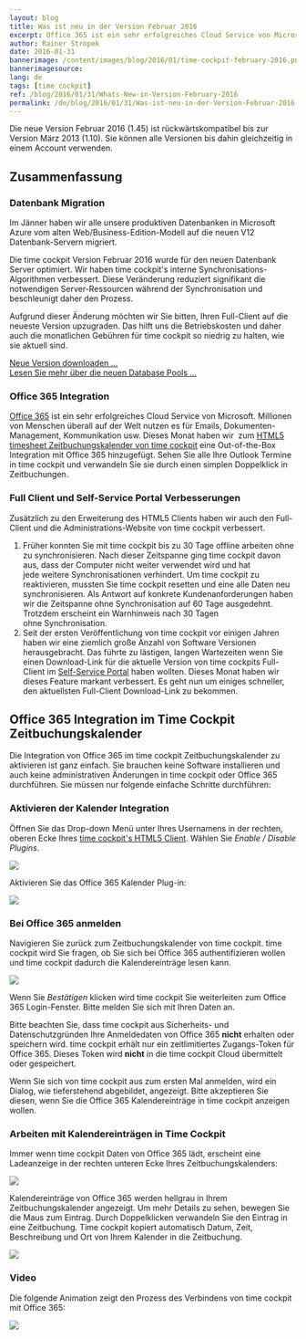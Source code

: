 ```yaml
---
layout: blog
title: Was ist neu in der Version Februar 2016
excerpt: Office 365 ist ein sehr erfolgreiches Cloud Service von Microsoft. Millionen von Menschen überall auf der Welt nutzen es für Emails, Dokumenten-Management, Kommunikation usw. Dieses Monat haben wir  zum HTML5 timesheet Zeitbuchungskalender von time cockpit eine Out-of-the-Box Integration mit Office 365 hinzugefügt. Sehen Sie alle Ihre Outlook Termine in time cockpit und verwandeln Sie sie durch einen simplen Doppelklick in Zeitbuchungen.
author: Rainer Stropek
date: 2016-01-31
bannerimage: /content/images/blog/2016/01/time-cockpit-february-2016.png
bannerimagesource: 
lang: de
tags: [time cockpit]
ref: /blog/2016/01/31/Whats-New-in-Version-February-2016
permalink: /de/blog/2016/01/31/Was-ist-neu-in-der-Version-Februar-2016
---
```


<p>Die neue Version Februar 2016 (1.45) ist rückwärtskompatibel bis zur Version März 2013 (1.10). Sie können alle Versionen bis dahin gleichzeitig in einem Account verwenden.</p><h2>Zusammenfassung</h2><h3>Datenbank Migration</h3><p>Im Jänner haben wir alle unsere produktiven Datenbanken in Microsoft Azure vom alten Web/Business-Edition-Modell auf die neuen V12 Datenbank-Servern migriert.</p><p>Die time cockpit Version Februar 2016 wurde für den neuen Datenbank Server optimiert. Wir haben time cockpit's interne Synchronisations-Algorithmen verbessert. Diese Veränderung reduziert signifikant die notwendigen Server-Ressourcen während der Synchronisation und beschleunigt daher den Prozess. </p><p class="showcase">Aufgrund dieser Änderung möchten wir Sie bitten, Ihren Full-Client auf die neueste Version upzugraden. Das hilft uns die Betriebskosten und daher auch die monatlichen Gebühren für time cockpit so niedrig zu halten, wie sie aktuell sind.</p><p>
  <a href="~/account/download">Neue Version downloaden ...</a> <br /><a href="~/blog/2016/01/31/Hello-Database-Pools">Lesen Sie mehr über die neuen Database Pools ...</a></p><h3>Office 365 Integration</h3><p>
  <a href="https://products.office.com/" target="_blank">Office 365</a> ist ein sehr erfolgreiches Cloud Service von Microsoft. Millionen von Menschen überall auf der Welt nutzen es für Emails, Dokumenten-Management, Kommunikation usw. Dieses Monat haben wir  zum <a href="http://web.timecockpit.com" target="_blank">HTML5 timesheet Zeitbuchungskalender von time cockpit</a> eine Out-of-the-Box Integration mit Office 365 hinzugefügt. Sehen Sie alle Ihre Outlook Termine in time cockpit und verwandeln Sie sie durch einen simplen Doppelklick in Zeitbuchungen.</p><h3>Full Client und Self-Service Portal Verbesserungen</h3><p>Zusätzlich zu den Erweiterung des HTML5 Clients haben wir auch den Full-Client und die Administrations-Website von time cockpit verbessert. </p><ol>
  <li>Früher konnten Sie mit time cockpit bis zu 30 Tage offline arbeiten ohne zu synchronisieren. Nach dieser Zeitspanne ging time cockpit davon aus, dass der Computer nicht weiter verwendet wird und hat jede weitere Synchronisationen verhindert. Um time cockpit zu reaktivieren, mussten Sie time cockpit resetten und eine alle Daten neu synchronisieren. Als Antwort auf konkrete Kundenanforderungen haben wir die Zeitspanne ohne Synchronisation auf 60 Tage ausgedehnt. Trotzdem erscheint ein Warnhinweis nach 30 Tagen ohne Synchronisation.</li>
  <li>Seit der ersten Veröffentlichung von time cockpit vor einigen Jahren haben wir eine ziemlich große Anzahl von Software Versionen herausgebracht. Das führte zu lästigen, langen Wartezeiten wenn Sie einen Download-Link für die aktuelle Version von time cockpits Full-Client im <a href="~/sign-in" target="_blank">Self-Service Portal</a> haben wollten. Dieses Monat haben wir dieses Feature markant verbessert. Es geht nun um einiges schneller, den aktuellsten Full-Client Download-Link zu bekommen. </li>
</ol><h2>Office 365 Integration im Time Cockpit Zeitbuchungskalender</h2><p>Die Integration von Office 365 im time cockpit Zeitbuchungskalender zu aktivieren ist ganz einfach. Sie brauchen keine Software installieren und auch keine administrativen Änderungen in time cockpit oder Office 365 durchführen. Sie müssen nur folgende einfache Schritte durchführen: </p><h3>Aktivieren der Kalender Integration</h3><p>Öffnen Sie das Drop-down Menü unter Ihres Usernamens in der rechten, oberen Ecke Ihres <a href="https://web.timecockpit.com" target="_blank">time cockpit's HTML5 Client</a>. Wählen Sie <em>Enable / Disable Plugins</em>.</p><p>
  <img src="{{site.baseurl}}/content/images/blog/2016/01/enable-disable-plugins.png" />
</p><p>Aktivieren Sie das Office 365 Kalender Plug-in:</p><p>
  <img src="{{site.baseurl}}/content/images/blog/2016/01/active-office-365-calendar.png" />
</p><h3>Bei Office 365 anmelden</h3><p>Navigieren Sie zurück zum Zeitbuchungskalender von time cockpit. time cockpit wird Sie fragen, ob Sie sich bei Office 365 authentifizieren wollen und time cockpit dadurch die Kalendereinträge lesen kann.</p><p>
  <img src="{{site.baseurl}}/content/images/blog/2016/01/sign-in-confirmation.png" />
</p><p>Wenn Sie <em>Bestätigen</em> klicken wird time cockpit Sie weiterleiten zum Office 365 Login-Fenster. Bitte melden Sie sich mit Ihren Daten an.   </p><p class="showcase">Bitte beachten Sie, dass time cockpit aus Sicherheits- und Datenschutzgründen Ihre Anmeldedaten von Office 365 <strong>nicht</strong> erhalten oder speichern wird. time cockpit erhält nur ein zeitlimitiertes Zugangs-Token für Office 365. Dieses Token wird <strong>nicht</strong> in die time cockpit Cloud übermittelt oder gespeichert. </p><p>Wenn Sie sich von time cockpit aus zum ersten Mal anmelden, wird ein Dialog, wie tieferstehend abgebildet, angezeigt. Bitte akzeptieren Sie diesen, wenn Sie die Office 365 Kalendereinträge in time cockpit anzeigen wollen.</p><function name="Composite.Media.ImageGallery.Slimbox2">
  <param name="MediaImage" value="MediaArchive:5841428d-60e0-4aa0-8a51-b6a454f47712" />
  <param name="ThumbnailMaxWidth" value="800" />
  <param name="ThumbnailMaxHeight" value="800" />
  <param name="ImageMaxWidth" value="1920" />
  <param name="ImageMaxHeight" value="1280" />
</function><h3>Arbeiten mit Kalendereinträgen in Time Cockpit</h3><p>Immer wenn time cockpit Daten von Office 365 lädt, erscheint eine Ladeanzeige in der rechten unteren Ecke Ihres Zeitbuchungskalenders:</p><p>
  <img src="{{site.baseurl}}/content/images/blog/2016/01/loading-indicator.png" />
</p><p>Kalendereinträge von Office 365 werden hellgrau in Ihrem Zeitbuchungskalender angezeigt. Um mehr Details zu sehen, bewegen Sie die Maus zum Eintrag. Durch Doppelklicken verwandeln Sie den Eintrag in eine Zeitbuchung. Time cockpit kopiert automatisch Datum, Zeit, Beschreibung und Ort von Ihrem Kalender in die Zeitbuchung.</p><p>
  <img src="{{site.baseurl}}/content/images/blog/2016/01/calendar-items.png" />
</p><h3>Video</h3><p>Die folgende Animation zeigt den Prozess des Verbindens von time cockpit mit Office 365:</p><p>
  <img src="{{site.baseurl}}/content/images/blog/2016/01/office-365-calendar-in-time-cockpit.gif" />
</p>